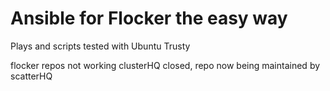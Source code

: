 Ansible for Flocker the easy way
================================

Plays and scripts tested with Ubuntu Trusty

flocker repos not working clusterHQ closed, repo now being maintained by scatterHQ
